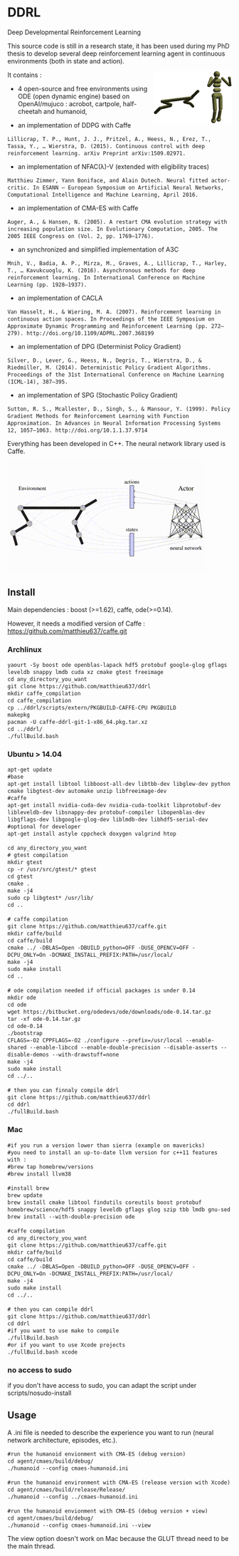# DDRL
Deep Developmental Reinforcement Learning

This source code is still in a research state, it has been used during 
my PhD thesis to develop several deep reinforcement learning agent in continuous environments (both in state and action).

<img src="environment/illustration.png" width=35% align="right" />

It contains : 
- 4 open-source and free environments using ODE (open dynamic engine) based on OpenAI/mujuco : acrobot, cartpole, half-cheetah and humanoid,

- an implementation of DDPG with Caffe
```
Lillicrap, T. P., Hunt, J. J., Pritzel, A., Heess, N., Erez, T., Tassa, Y., … Wierstra, D. (2015). Continuous control with deep reinforcement learning. arXiv Preprint arXiv:1509.02971.
```
- an implementation of NFAC(&lambda;)-V (extended with eligibility traces)
```
Matthieu Zimmer, Yann Boniface, and Alain Dutech. Neural fitted actor-critic. In ESANN – European Symposium on Artificial Neural Networks, Computational Intelligence and Machine Learning, April 2016.
```
- an implementation of CMA-ES with Caffe
```
Auger, A., & Hansen, N. (2005). A restart CMA evolution strategy with increasing population size. In Evolutionary Computation, 2005. The 2005 IEEE Congress on (Vol. 2, pp. 1769–1776).
```
- an synchronized and simplified implementation of A3C
```
Mnih, V., Badia, A. P., Mirza, M., Graves, A., Lillicrap, T., Harley, T., … Kavukcuoglu, K. (2016). Asynchronous methods for deep reinforcement learning. In International Conference on Machine Learning (pp. 1928–1937).
```
- an implementation of CACLA
```
Van Hasselt, H., & Wiering, M. A. (2007). Reinforcement learning in continuous action spaces. In Proceedings of the IEEE Symposium on Approximate Dynamic Programming and Reinforcement Learning (pp. 272–279). http://doi.org/10.1109/ADPRL.2007.368199
```
- an implementation of DPG (Determinist Policy Gradient)
```
Silver, D., Lever, G., Heess, N., Degris, T., Wierstra, D., & Riedmiller, M. (2014). Deterministic Policy Gradient Algorithms. Proceedings of the 31st International Conference on Machine Learning (ICML-14), 387–395.
```
- an implementation of SPG (Stochastic Policy Gradient)
```
Sutton, R. S., Mcallester, D., Singh, S., & Mansour, Y. (1999). Policy Gradient Methods for Reinforcement Learning with Function Approximation. In Advances in Neural Information Processing Systems 12, 1057–1063. http://doi.org/10.1.1.37.9714
```

Everything has been developed in C++.
The neural network library used is Caffe.

[![Demo](environment/video.gif)](https://www.youtube.com/watch?v=EzBmQsiUWBo)

## Install

Main dependencies : boost (>=1.62), caffe, ode(>=0.14).

However, it needs a modified version of Caffe : https://github.com/matthieu637/caffe.git

### Archlinux
```
yaourt -Sy boost ode openblas-lapack hdf5 protobuf google-glog gflags leveldb snappy lmdb cuda xz cmake gtest freeimage
cd any_directory_you_want
git clone https://github.com/matthieu637/ddrl
mkdir caffe_compilation 
cd caffe_compilation
cp ../ddrl/scripts/extern/PKGBUILD-CAFFE-CPU PKGBUILD
makepkg
pacman -U caffe-ddrl-git-1-x86_64.pkg.tar.xz
cd ../ddrl/
./fullBuild.bash
```

### Ubuntu > 14.04

```
apt-get update
#base
apt-get install libtool libboost-all-dev libtbb-dev libglew-dev python cmake libgtest-dev automake unzip libfreeimage-dev
#caffe
apt-get install nvidia-cuda-dev nvidia-cuda-toolkit libprotobuf-dev libleveldb-dev libsnappy-dev protobuf-compiler libopenblas-dev libgflags-dev libgoogle-glog-dev liblmdb-dev libhdf5-serial-dev
#optional for developer
apt-get install astyle cppcheck doxygen valgrind htop

cd any_directory_you_want
# gtest compilation
mkdir gtest
cp -r /usr/src/gtest/* gtest
cd gtest
cmake .
make -j4
sudo cp libgtest* /usr/lib/
cd ..

# caffe compilation
git clone https://github.com/matthieu637/caffe.git
mkdir caffe/build
cd caffe/build
cmake ../ -DBLAS=Open -DBUILD_python=OFF -DUSE_OPENCV=OFF -DCPU_ONLY=On -DCMAKE_INSTALL_PREFIX:PATH=/usr/local/
make -j4
sudo make install
cd ..

# ode compilation needed if official packages is under 0.14
mkdir ode
cd ode
wget https://bitbucket.org/odedevs/ode/downloads/ode-0.14.tar.gz
tar -xf ode-0.14.tar.gz
cd ode-0.14
./bootstrap
CFLAGS=-O2 CPPFLAGS=-O2 ./configure --prefix=/usr/local --enable-shared --enable-libccd --enable-double-precision --disable-asserts --disable-demos --with-drawstuff=none
make -j4
sudo make install
cd ../..

# then you can finnaly compile ddrl
git clone https://github.com/matthieu637/ddrl
cd ddrl
./fullBuild.bash

```

### Mac
```
#if you run a version lower than sierra (example on mavericks)
#you need to install an up-to-date llvm version for c++11 features with :
#brew tap homebrew/versions
#brew install llvm38

#install brew
brew update
brew install cmake libtool findutils coreutils boost protobuf homebrew/science/hdf5 snappy leveldb gflags glog szip tbb lmdb gnu-sed
brew install --with-double-precision ode

#caffe compilation
cd any_directory_you_want
git clone https://github.com/matthieu637/caffe.git
mkdir caffe/build
cd caffe/build
cmake ../ -DBLAS=Open -DBUILD_python=OFF -DUSE_OPENCV=OFF -DCPU_ONLY=On -DCMAKE_INSTALL_PREFIX:PATH=/usr/local/
make -j4
sudo make install
cd ../..

# then you can compile ddrl
git clone https://github.com/matthieu637/ddrl
cd ddrl
#if you want to use make to compile 
./fullBuild.bash
#or if you want to use Xcode projects
./fullBuild.bash xcode
```

### no access to sudo
if you don't have access to sudo, you can adapt the script under scripts/nosudo-install


## Usage

A .ini file is needed to describe the experience you want to run (neural network architecture, episodes, etc.).
```
#run the humanoid envionment with CMA-ES (debug version)
cd agent/cmaes/build/debug/
./humanoid --config cmaes-humanoid.ini

#run the humanoid environment with CMA-ES (release version with Xcode)
cd agent/cmaes/build/release/Release/
./humanoid --config ../cmaes-humanoid.ini

#run the humanoid envionment with CMA-ES (debug version + view)
cd agent/cmaes/build/debug/
./humanoid --config cmaes-humanoid.ini --view
```

The view option doesn't work on Mac because the GLUT thread need to be the main thread.
